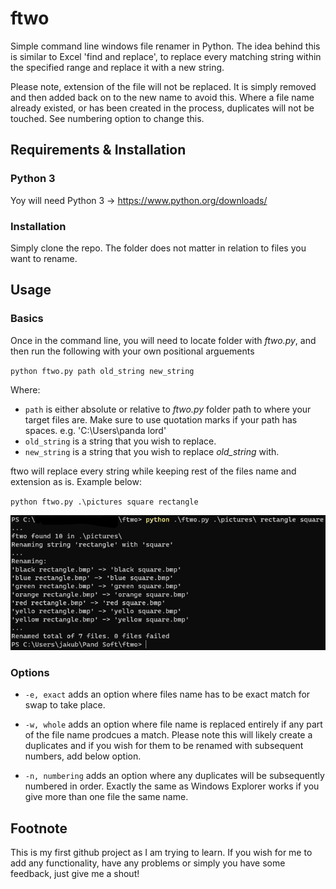 # ftwo
Simple command line windows file renamer in Python. The idea behind this is similar to Excel 'find and replace', to replace every matching string within the specified range and replace it with a new string.

Please note, extension of the file will not be replaced. It is simply removed and then added back on to the new name to avoid this.
Where a file name already existed, or has been created in the process, duplicates will not be touched. See numbering option to change this.

## Requirements & Installation
### Python 3
Yoy will need Python 3 -> <https://www.python.org/downloads/>

### Installation
Simply clone the repo. The folder does not matter in relation to files you want to rename.

## Usage
### Basics
Once in the command line, you will need to locate folder with *ftwo.py*, and then run the following with your own positional arguements

`python ftwo.py path old_string new_string`

Where:
* `path` is either absolute or relative to *ftwo.py* folder path to where your target files are. Make sure to use quotation marks if your path has spaces. e.g. 'C:\Users\panda lord\'
* `old_string` is a string that you wish to replace.
* `new_string` is a string that you wish to replace *old_string* with.

ftwo will replace every string while keeping rest of the files name and extension as is.
Example below:

`python ftwo.py .\pictures square rectangle`

![ftwo.py example, figure 1](https://raw.githubusercontent.com/Panda-Lord/ftwo/main/figure_1.png)

### Options


* `-e, exact` adds an option where files name has to be exact match for swap to take place.

* `-w, whole` adds an option where file name is replaced entirely if any part of the file name prodcues a match. Please note this will likely create a duplicates and if you wish for them to be renamed with subsequent numbers, add below option.

* `-n, numbering` adds an option where any duplicates will be subsequently numbered in order. Exactly the same as Windows Explorer works if you give more than one file the same name.

## Footnote
This is my first github project as I am trying to learn. If you wish for me to add any functionality, have any problems or simply you have some feedback, just give me a shout!
